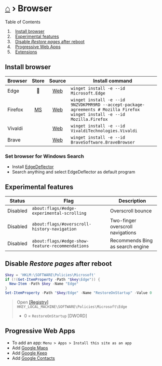 # [⌂](../README.md) › Browser

Table of Contents

1. ⠀[Install browser](#install-browser)
1. ⠀[Experimental features](#experimental-features)
1. ⠀[Disable *Restore pages* after reboot](#disable-restore-pages-after-reboot)
1. ⠀[Progressive Web Apps](#progressive-web-apps)
2. ⠀[Extensions](extensions.md)

## Install browser

| Browser |                            Store                             |                            Source                             | Install command                                                                                                                   |
| ------- | :----------------------------------------------------------: | :-----------------------------------------------------------: | --------------------------------------------------------------------------------------------------------------------------------- |
| Edge    |                              🔗                               |     [Web](https://www.microsoft.com/de-de/edge#evergreen)     | `winget install -e --id Microsoft.Edge`                                                                                           |
| Firefox | [MS](https://www.microsoft.com/store/productId/9NZVDKPMR9RD) | [Web](https://www.mozilla.org/en-US/firefox/download/thanks/) | `winget install -e --id 9NZVDKPMR9RD --accept-package-agreements # Mozilla Firefox` <br> `winget install -e --id Mozilla.Firefox` |
| Vivaldi |                                                              |                [Web](https://vivaldi.com/de/)                 | `winget install -e --id VivaldiTechnologies.Vivaldi`                                                                              |
| Brave   |                                                              |                 [Web](https://brave.com/de/)                  | `winget install -e --id BraveSoftware.BraveBrowser`                                                                               |

### Set browser for Windows Search
- Install [EdgeDeflector](https://github.com/da2x/EdgeDeflector/releases)
- Search anything and select EdgeDeflector as default program


## Experimental features

| Status   | Flag                                             | Description                       |
| -------- | ------------------------------------------------ | --------------------------------- |
| Disabled | `about:flags/#edge-experimental-scrolling`       | Overscroll bounce                 |
| Disabled | `about:flags/#overscroll-history-navigation`     | Two-finger overscroll navigations |
| Disabled | `about:flags/#edge-show-feature-recommendations` | Recommends Bing as search engine  |


## Disable *Restore pages* after reboot

```powershell
$key = 'HKLM:\SOFTWARE\Policies\Microsoft'
if (!(Get-ItemProperty -Path "$key\Edge")) {
  New-Item -Path $key -Name "Edge"
}
Set-ItemProperty -Path "$key/Edge" -Name "RestoreOnStartup" -Value 0
```

> Open [[Registry]](how-to-dos.md#--Edit-registry) `HKEY_LOCAL_MACHINE\SOFTWARE\Policies\Microsoft\Edge`
> - 0 = `RestoreOnStartup` [DWORD]



## Progressive Web Apps
- To add an app: `Menu > Apps > Install this site as an app`
- Add [Google Maps](https://www.google.com/maps)
- Add [Google Keep](https://keep.google.com/)
- Add [Google Contacts](https://contacts.google.com/)